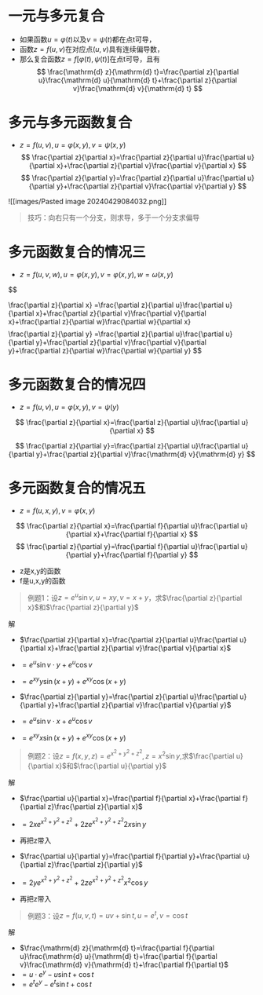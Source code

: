# 一元与多元复合

- 如果函数$u=\varphi(t)$以及$v=\psi(t)$都在点t可导，
- 函数$z=f(u,v)$在对应点$(u,v)$具有连续偏导数，
- 那么复合函数$z=f[\varphi(t),\psi(t)]$在点t可导，且有
$$
\frac{\mathrm{d} z}{\mathrm{d} t}=\frac{\partial z}{\partial u}\frac{\mathrm{d} u}{\mathrm{d} t}+\frac{\partial z}{\partial v}\frac{\mathrm{d} v}{\mathrm{d} t}
$$

# 多元与多元函数复合

- $z=f(u,v), u=\varphi(x,y),v=\psi(x,y)$
$$
\frac{\partial z}{\partial x}=\frac{\partial z}{\partial u}\frac{\partial u}{\partial x}+\frac{\partial z}{\partial v}\frac{\partial v}{\partial x}
$$
$$
\frac{\partial z}{\partial y}=\frac{\partial z}{\partial u}\frac{\partial u}{\partial y}+\frac{\partial z}{\partial v}\frac{\partial v}{\partial y}
$$

![[images/Pasted image 20240429084032.png]]
>  技巧：向右只有一个分支，则求导，多于一个分支求偏导

# 多元函数复合的情况三
- $z=f(u,v,w),u=\varphi(x,y),v=\varphi(x,y),w=\omega(x,y)$

$$

\frac{\partial z}{\partial x} =\frac{\partial z}{\partial u}\frac{\partial u}{\partial x}+\frac{\partial z}{\partial v}\frac{\partial v}{\partial x}+\frac{\partial z}{\partial w}\frac{\partial w}{\partial x}
$$
$$
\frac{\partial z}{\partial y} =\frac{\partial z}{\partial u}\frac{\partial u}{\partial y}+\frac{\partial z}{\partial v}\frac{\partial v}{\partial y}+\frac{\partial z}{\partial w}\frac{\partial w}{\partial y}
$$

# 多元函数复合的情况四

- $z=f(u,v), u=\varphi(x,y),v=\psi(y)$

$$
\frac{\partial z}{\partial x}=\frac{\partial z}{\partial u}\frac{\partial u}{\partial x}
$$

$$
\frac{\partial z}{\partial y}=\frac{\partial z}{\partial u}\frac{\partial u}{\partial y}+\frac{\partial z}{\partial v}\frac{\mathrm{d} v}{\mathrm{d} y}
$$



# 多元函数复合的情况五

- $z=f(u,x,y),v=\varphi(x,y)$

$$
\frac{\partial z}{\partial x}=\frac{\partial f}{\partial u}\frac{\partial u}{\partial x}+\frac{\partial f}{\partial x}
$$
$$
\frac{\partial z}{\partial y}=\frac{\partial f}{\partial u}\frac{\partial u}{\partial y}+\frac{\partial f}{\partial y}
$$

- z是x,y的函数
- f是u,x,y的函数

 

>   例题1：设$z=e^{u}\sin v,u=xy,v=x+y$，求$\frac{\partial z}{\partial x}$和$\frac{\partial z}{\partial y}$

解
- $\frac{\partial z}{\partial x}=\frac{\partial z}{\partial u}\frac{\partial u}{\partial x}+\frac{\partial z}{\partial v}\frac{\partial v}{\partial x}$
- $=e^{u}\sin v\cdot y+e^{u}\cos v$
- $=e^{xy}y\sin(x+y)+e^{xy}\cos(x+y)$

- $\frac{\partial z}{\partial y}=\frac{\partial z}{\partial u}\frac{\partial u}{\partial y}+\frac{\partial z}{\partial v}\frac{\partial v}{\partial y}$
- $=e^{u}\sin v\cdot x+e^{u}\cos v$
- $=e^{xy}x\sin(x+y)+e^{xy}\cos(x+y)$

> 例题2：设$z=f(x,y,z)=e^{x^{2}+y^{2}+z^{2}},z=x^{2}\sin y$,求$\frac{\partial u}{\partial x}$和$\frac{\partial u}{\partial y}$

解
- $\frac{\partial u}{\partial x}=\frac{\partial f}{\partial x}+\frac{\partial f}{\partial z}\frac{\partial z}{\partial x}$
- $=2xe^{x^{2}+y^{2}+z^{2}}+2ze^{x^{2}+y^{2}+z^{2}}2x\sin y$
- 再把z带入

- $\frac{\partial u}{\partial y}=\frac{\partial f}{\partial y}+\frac{\partial u}{\partial z}\frac{\partial z}{\partial y}$
- $=2ye^{x^{2}+y^{2}+z^{2}}+2ze^{x^{2}+y^{2}+z^{2}}x^{2}\cos y$
- 再把z带入

> 例题3：设$z=f(u,v,t)=uv+\sin t,u=e^{t},v=\cos t$

解
- $\frac{\mathrm{d} z}{\mathrm{d} t}=\frac{\partial f}{\partial u}\frac{\mathrm{d} u}{\mathrm{d} t}+\frac{\partial f}{\partial v}\frac{\mathrm{d} v}{\mathrm{d} t}+\frac{\partial f}{\partial t}$
- $=u\cdot e^{y}-u\sin t+\cos t$
- $=e^{t}e^{y}-e^{t}\sin t+\cos t$